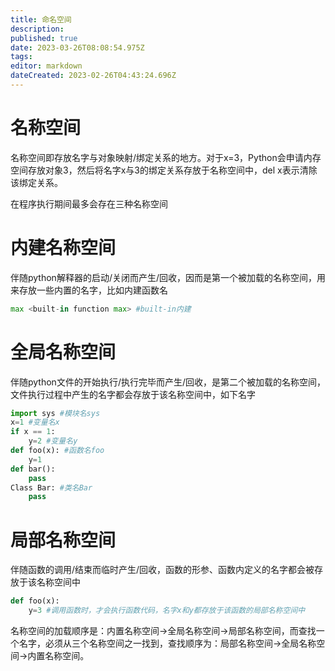 ```yaml
---
title: 命名空间
description: 
published: true
date: 2023-03-26T08:08:54.975Z
tags: 
editor: markdown
dateCreated: 2023-02-26T04:43:24.696Z
---
```


# 名称空间

名称空间即存放名字与对象映射/绑定关系的地方。对于x=3，Python会申请内存空间存放对象3，然后将名字x与3的绑定关系存放于名称空间中，del x表示清除该绑定关系。

在程序执行期间最多会存在三种名称空间

# 内建名称空间

伴随python解释器的启动/关闭而产生/回收，因而是第一个被加载的名称空间，用来存放一些内置的名字，比如内建函数名

```py
max <built-in function max> #built-in内建
```

# 全局名称空间

伴随python文件的开始执行/执行完毕而产生/回收，是第二个被加载的名称空间，文件执行过程中产生的名字都会存放于该名称空间中，如下名字

```py
import sys #模块名sys 
x=1 #变量名x 
if x == 1:     
	y=2 #变量名y 
def foo(x): #函数名foo     
	y=1     
def bar():         
	pass 
Class Bar: #类名Bar    
	pass
```

# 局部名称空间

伴随函数的调用/结束而临时产生/回收，函数的形参、函数内定义的名字都会被存放于该名称空间中

```py
def foo(x):    
	y=3 #调用函数时，才会执行函数代码，名字x和y都存放于该函数的局部名称空间中
```

名称空间的加载顺序是：内置名称空间->全局名称空间->局部名称空间，而查找一个名字，必须从三个名称空间之一找到，查找顺序为：局部名称空间->全局名称空间->内置名称空间。